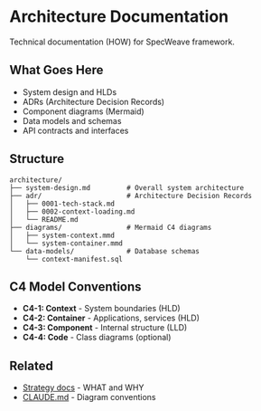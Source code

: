 # Architecture Documentation

Technical documentation (HOW) for SpecWeave framework.

## What Goes Here

- System design and HLDs
- ADRs (Architecture Decision Records)
- Component diagrams (Mermaid)
- Data models and schemas
- API contracts and interfaces

## Structure

```
architecture/
├── system-design.md         # Overall system architecture
├── adr/                     # Architecture Decision Records
│   ├── 0001-tech-stack.md
│   ├── 0002-context-loading.md
│   └── README.md
├── diagrams/                # Mermaid C4 diagrams
│   ├── system-context.mmd
│   └── system-container.mmd
└── data-models/             # Database schemas
    └── context-manifest.sql
```

## C4 Model Conventions

- **C4-1: Context** - System boundaries (HLD)
- **C4-2: Container** - Applications, services (HLD)
- **C4-3: Component** - Internal structure (LLD)
- **C4-4: Code** - Class diagrams (optional)

## Related

- [Strategy docs](../strategy/index.md) - WHAT and WHY
- [CLAUDE.md](../../../CLAUDE.md#c4-diagram-conventions) - Diagram conventions
